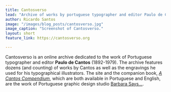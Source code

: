 ```yaml
---
title: Cantosverso
lead: "Archive of works by portuguese typographer and editor Paulo de Cantos."
author: Ricardo Santos
image: "/images/blog_posts/cantosverso.jpg"
image_caption: "Screenshot of Cantosverso."
layout: short
feature_link: https://cantosverso.org

---
```

Cantosverso is an online archive dedicated to the work of Portuguese typographer and editor **Paulo de Cantos** (1892-1979). The archive features dozens (and counting) of works by Cantos as well as the engravings he used for his typographical illustrators. The site and the companion book, <a href="https://barba-says-shop.jumpseller.com/a-cantos-compendium-en">*A Cantos Compendium*</a>, which are both available in Portuguese and English, are the work of Portuguese graphic design studio <a href="https://barbarasays.com">Barbara Says…</a>.

